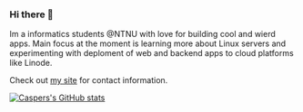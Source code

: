 ### Hi there 👋

Im a informatics students @NTNU with love for building cool and wierd apps. Main focus at the moment is learning more about Linux servers and experimenting with deploment of web and backend apps to cloud platforms like Linode.

Check out [my site](csandreassen.no) for contact information.

[![Caspers's GitHub stats](https://github-readme-stats.vercel.app/api?username=casperandreassen)](https://github.com/anuraghazra/github-readme-stats)

<!--
**casperandreassen/casperandreassen** is a ✨ _special_ ✨ repository because its `README.md` (this file) appears on your GitHub profile.

Here are some ideas to get you started:

- 🔭 I’m currently working on ...
- 🌱 I’m currently learning ...
- 👯 I’m looking to collaborate on ...
- 🤔 I’m looking for help with ...
- 💬 Ask me about ...
- 📫 How to reach me: ...
- 😄 Pronouns: ...
- ⚡ Fun fact: ...
-->
